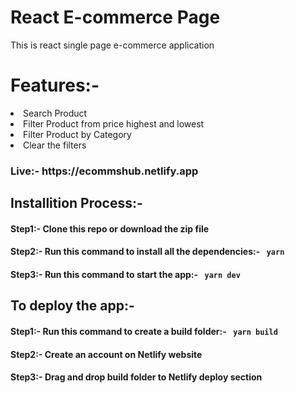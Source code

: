 # React E-commerce Page
<p>This is react single page e-commerce application</p>

# Features:-
<li>Search Product</li>
<li>Filter Product from price highest and lowest</li>
<li>Filter Product by Category</li>
<li>Clear the filters</li>

<h3> Live:- https://ecommshub.netlify.app </h3>

<h2>Installition Process:-</h2>
<h4>Step1:- Clone this repo or download the zip file </h4>
  
<h4>Step2:- Run this command to install all the dependencies:- <code> yarn </code>  </h4>

<h4>Step3:- Run this command to start the app:- <code> yarn dev </code> </h4>

<h2>To deploy the app:-</h2>
<h4>Step1:- Run this command to create a build folder:- <code> yarn build </code></h4>
<h4>Step2:- Create an account on Netlify website</h4>
<h4>Step3:- Drag and drop build folder to Netlify deploy section</h4>

